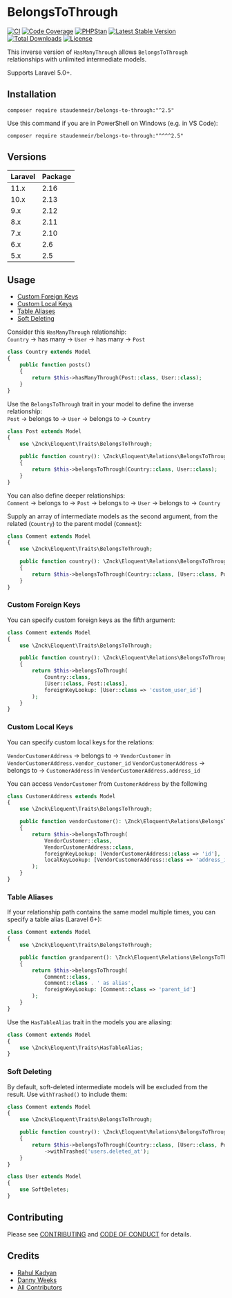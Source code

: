 # BelongsToThrough

[![CI](https://github.com/staudenmeir/belongs-to-through/actions/workflows/ci.yml/badge.svg)](https://github.com/staudenmeir/belongs-to-through/actions/workflows/ci.yml?query=branch%3Amain)
[![Code Coverage](https://codecov.io/gh/staudenmeir/belongs-to-through/graph/badge.svg?token=Z4KscVFWIE)](https://codecov.io/gh/staudenmeir/belongs-to-through)
[![PHPStan](https://img.shields.io/badge/PHPStan-level%209-brightgreen.svg?style=flat)](https://github.com/staudenmeir/belongs-to-through/actions/workflows/static-analysis.yml?query=branch%3Amain)
[![Latest Stable Version](https://poser.pugx.org/staudenmeir/belongs-to-through/v/stable)](https://packagist.org/packages/staudenmeir/belongs-to-through)
[![Total Downloads](https://poser.pugx.org/staudenmeir/belongs-to-through/downloads)](https://packagist.org/packages/staudenmeir/belongs-to-through/stats)
[![License](https://poser.pugx.org/staudenmeir/belongs-to-through/license)](https://github.com/staudenmeir/belongs-to-through/blob/main/LICENSE)

This inverse version of `HasManyThrough` allows `BelongsToThrough` relationships with unlimited intermediate models.

Supports Laravel 5.0+.

## Installation

    composer require staudenmeir/belongs-to-through:"^2.5"

Use this command if you are in PowerShell on Windows (e.g. in VS Code):

    composer require staudenmeir/belongs-to-through:"^^^^2.5"

## Versions

| Laravel | Package |
|:--------|:--------|
| 11.x    | 2.16    |
| 10.x    | 2.13    |
| 9.x     | 2.12    |
| 8.x     | 2.11    |
| 7.x     | 2.10    |
| 6.x     | 2.6     |
| 5.x     | 2.5     |

## Usage

- [Custom Foreign Keys](#custom-foreign-keys)
- [Custom Local Keys](#custom-local-keys)
- [Table Aliases](#table-aliases)
- [Soft Deleting](#soft-deleting)

Consider this `HasManyThrough` relationship:  
`Country` → has many → `User` → has many → `Post`

```php
class Country extends Model
{
    public function posts()
    {
        return $this->hasManyThrough(Post::class, User::class);
    }
}
```

Use the `BelongsToThrough` trait in your model to define the inverse relationship:  
`Post` → belongs to → `User` → belongs to → `Country`  

```php
class Post extends Model
{
    use \Znck\Eloquent\Traits\BelongsToThrough;

    public function country(): \Znck\Eloquent\Relations\BelongsToThrough
    {
        return $this->belongsToThrough(Country::class, User::class);
    }
}
```

You can also define deeper relationships:  
`Comment` → belongs to → `Post` → belongs to → `User` → belongs to → `Country`

Supply an array of intermediate models as the second argument, from the related (`Country`) to the parent model (`Comment`):  

```php
class Comment extends Model
{
    use \Znck\Eloquent\Traits\BelongsToThrough;

    public function country(): \Znck\Eloquent\Relations\BelongsToThrough
    {
        return $this->belongsToThrough(Country::class, [User::class, Post::class]);
    }
}
```

### Custom Foreign Keys

You can specify custom foreign keys as the fifth argument:

```php
class Comment extends Model
{
    use \Znck\Eloquent\Traits\BelongsToThrough;

    public function country(): \Znck\Eloquent\Relations\BelongsToThrough
    {
        return $this->belongsToThrough(
            Country::class,
            [User::class, Post::class], 
            foreignKeyLookup: [User::class => 'custom_user_id']
        );
    }
}
```

### Custom Local Keys

You can specify custom local keys for the relations:

`VendorCustomerAddress` → belongs to → `VendorCustomer` in `VendorCustomerAddress.vendor_customer_id`
`VendorCustomerAddress` → belongs to → `CustomerAddress` in `VendorCustomerAddress.address_id`

You can access `VendorCustomer` from `CustomerAddress` by the following

```php
class CustomerAddress extends Model
{
    use \Znck\Eloquent\Traits\BelongsToThrough;

    public function vendorCustomer(): \Znck\Eloquent\Relations\BelongsToThrough
    {
        return $this->belongsToThrough(
            VendorCustomer::class,
            VendorCustomerAddress::class,
            foreignKeyLookup: [VendorCustomerAddress::class => 'id'],
            localKeyLookup: [VendorCustomerAddress::class => 'address_id'],
        );
    }    
}
```

### Table Aliases

If your relationship path contains the same model multiple times, you can specify a table alias (Laravel 6+):

```php
class Comment extends Model
{
    use \Znck\Eloquent\Traits\BelongsToThrough;

    public function grandparent(): \Znck\Eloquent\Relations\BelongsToThrough
    {
        return $this->belongsToThrough(
            Comment::class,
            Comment::class . ' as alias',
            foreignKeyLookup: [Comment::class => 'parent_id']
        );
    }
}
```

Use the `HasTableAlias` trait in the models you are aliasing:

```php
class Comment extends Model
{
    use \Znck\Eloquent\Traits\HasTableAlias;
}
```

### Soft Deleting

By default, soft-deleted intermediate models will be excluded from the result. Use `withTrashed()` to include them:

```php
class Comment extends Model
{
    use \Znck\Eloquent\Traits\BelongsToThrough;

    public function country(): \Znck\Eloquent\Relations\BelongsToThrough
    {
        return $this->belongsToThrough(Country::class, [User::class, Post::class])
            ->withTrashed('users.deleted_at');
    }
}

class User extends Model
{
    use SoftDeletes;
}
```

## Contributing

Please see [CONTRIBUTING](.github/CONTRIBUTING.md) and [CODE OF CONDUCT](.github/CODE_OF_CONDUCT.md) for details.

## Credits

- [Rahul Kadyan](https://github.com/znck)
- [Danny Weeks](https://github.com/dannyweeks)
- [All Contributors](../../contributors)
